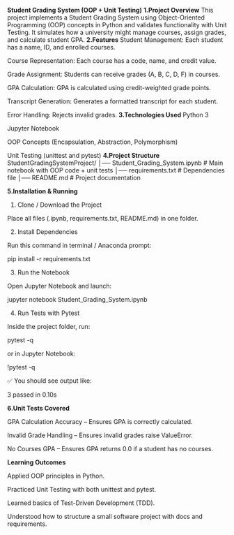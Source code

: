 **Student Grading System (OOP + Unit Testing)**
**1.Project Overview**
This project implements a Student Grading System using Object-Oriented Programming (OOP) concepts in Python and validates functionality with Unit Testing.
It simulates how a university might manage courses, assign grades, and calculate student GPA.
**2.Features**
Student Management: Each student has a name, ID, and enrolled courses.

Course Representation: Each course has a code, name, and credit value.

Grade Assignment: Students can receive grades (A, B, C, D, F) in courses.

GPA Calculation: GPA is calculated using credit-weighted grade points.

Transcript Generation: Generates a formatted transcript for each student.

Error Handling: Rejects invalid grades.
**3.Technologies Used**
Python 3

Jupyter Notebook

OOP Concepts (Encapsulation, Abstraction, Polymorphism)

Unit Testing (unittest and pytest)
**4.Project Structure**
StudentGradingSystemProject/
│── Student_Grading_System.ipynb   # Main notebook with OOP code + unit tests
│── requirements.txt               # Dependencies file
│── README.md                      # Project documentation

**5.Installation & Running**

1. Clone / Download the Project

Place all files (.ipynb, requirements.txt, README.md) in one folder.

2. Install Dependencies

Run this command in terminal / Anaconda prompt:

pip install -r requirements.txt

3. Run the Notebook

Open Jupyter Notebook and launch:

jupyter notebook Student_Grading_System.ipynb

4. Run Tests with Pytest

Inside the project folder, run:

pytest -q


or in Jupyter Notebook:

!pytest -q


✅ You should see output like:

3 passed in 0.10s

**6.Unit Tests Covered**

GPA Calculation Accuracy – Ensures GPA is correctly calculated.

Invalid Grade Handling – Ensures invalid grades raise ValueError.

No Courses GPA – Ensures GPA returns 0.0 if a student has no courses.


**Learning Outcomes**

Applied OOP principles in Python.

Practiced Unit Testing with both unittest and pytest.

Learned basics of Test-Driven Development (TDD).

Understood how to structure a small software project with docs and requirements.
